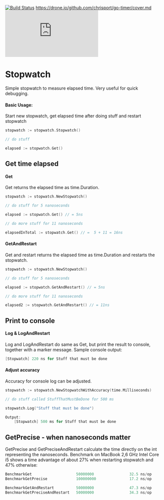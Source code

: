 [![Build Status](https://drone.io/github.com/chrisport/go-timer/status.png)](https://drone.io/github.com/chrisport/go-timer/latest)
https://drone.io/github.com/chrisport/go-timer/cover.md
[![Build Status](https://drone.io/github.com/chrisport/go-timer/cover.md)](https://drone.io/github.com/chrisport/go-timer/latest)

Stopwatch
==========

Simple stopwatch to measure elapsed time. Very useful for quick debugging.

#### Basic Usage:
Start new stopwatch, get elapsed time after doing stuff and restart stopwatch

```go
stopwatch := stopwatch.Stopwatch()

// do stuff

elapsed := stopwatch.Get()
```

## Get time elapsed
#### Get
Get returns the elapsed time as time.Duration.

```go
stopwatch := stopwatch.NewStopwatch()

// do stuff for 5 nanoseconds

elapsed := stopwatch.Get() // = 5ns

// do more stuff for 11 nanoseconds

elapsedInTotal := stopwatch.Get() // =  5 + 11 = 16ns
```

#### GetAndRestart
Get and restart returns the elapsed time as time.Duration and restarts the stopwatch.

```go
stopwatch := stopwatch.NewStopwatch()

// do stuff for 5 nanoseconds

elapsed := stopwatch.GetAndRestart() // = 5ns

// do more stuff for 11 nanoseconds

elapsed2 := stopwatch.GetAndRestart() // = 11ns
```

## Print to console
#### Log & LogAndRestart
Log and LogAndRestart do same as Get, but print the result to console, together with a marker message. Sample console output:

```go
[Stopwatch] 220 ns for Stuff that must be done
```

#### Adjust accuracy
Accuracy for console log can be adjusted.

```go
stopwatch := stopwatch.NewStopwatchWithAccuracy(time.Milliseconds)

// do stuff called StuffThatMustBeDone for 500 ms

stopwatch.Log("Stuff that must be done")

Output:
    [Stopwatch] 500 ms for Stuff that must be done
```

## GetPrecise - when nanoseconds matter
GetPrecise and GetPreciseAndRestart calculate the time directly on the int representing the nanoseconds. Benchmark on MacBook 2,6 GHz Intel Core i5 shows a
time advantage of about 27% when restarting stopwatch and 47% otherwise:

```go
BenchmarkGet                    50000000                32.5 ns/op
BenchmarkGetPrecise             100000000               17.2 ns/op

BenchmarkGetAndRestart          50000000                47.3 ns/op
BenchmarkGetPreciseAndRestart   50000000                34.3 ns/op

```
